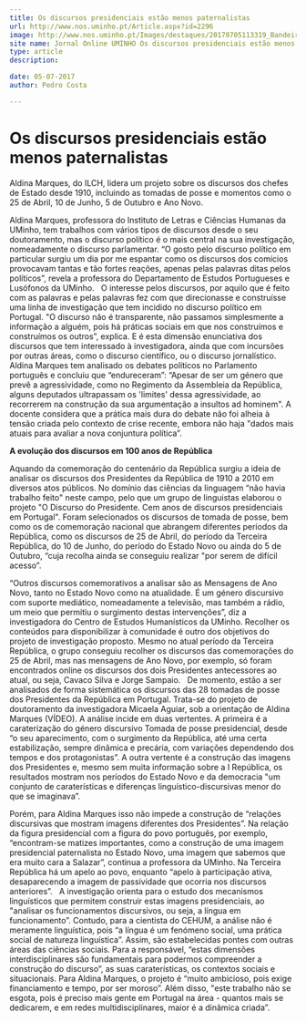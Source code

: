 ```yaml
---
title: Os discursos presidenciais estão menos paternalistas
url: http://www.nos.uminho.pt/Article.aspx?id=2296
image: http://www.nos.uminho.pt/Images/destaques/20170705113319_BandeiradePortugaledoPR.jpg
site name: Jornal Online UMINHO Os discursos presidenciais estão menos paternalistas
type: article
description: 

date: 05-07-2017
author: Pedro Costa

---
```

# Os discursos presidenciais estão menos paternalistas


  

Aldina Marques, do ILCH, lidera um projeto sobre os discursos dos chefes de Estado desde 1910, incluindo as tomadas de posse e momentos como o 25 de Abril, 10 de Junho, 5 de Outubro e Ano Novo.

Aldina Marques, professora do Instituto de Letras e Ciências Humanas da UMinho, tem trabalhos com vários tipos de discursos desde o seu doutoramento, mas o discurso político é o mais central na sua investigação, nomeadamente o discurso parlamentar. “O gosto pelo discurso político em particular surgiu um dia por me espantar como os discursos dos comícios provocavam tantas e tão fortes reações, apenas pelas palavras ditas pelos políticos”, revela a professora do Departamento de Estudos Portugueses e Lusófonos da UMinho.
 
O interesse pelos discursos, por aquilo que é feito com as palavras e pelas palavras fez com que direcionasse e construísse uma linha de investigação que tem incidido no discurso político em Portugal. "O discurso não é transparente, não passamos simplesmente a informação a alguém, pois há práticas sociais em que nos construímos e construímos os outros”, explica. E é esta dimensão enunciativa dos discursos que tem interessado à investigadora, ainda que com incursões por outras áreas, como o discurso científico, ou o discurso jornalístico.
 
Aldina Marques tem analisado os debates políticos no Parlamento português e concluiu que “endureceram”: “Apesar de ser um género que prevê a agressividade, como no Regimento da Assembleia da República, alguns deputados ultrapassam os 'limites' dessa agressividade, ao recorrerem na construção da sua argumentação a insultos ad hominem". A docente considera que a prática mais dura do debate não foi alheia à tensão criada pelo contexto de crise recente, embora não haja "dados mais atuais para avaliar a nova conjuntura política”.
 

**A evolução dos discursos em 100 anos de República** 

Aquando da comemoração do centenário da República surgiu a ideia de analisar os discursos dos Presidentes da República de 1910 a 2010 em diversos atos públicos. No domínio das ciências da linguagem “não havia trabalho feito" neste campo, pelo que um grupo de linguistas elaborou o projeto "O Discurso do Presidente. Cem anos de discursos presidenciais em Portugal". Foram selecionados os discursos de tomada de posse, bem como os de comemoração nacional que abrangem diferentes períodos da República, como os discursos de 25 de Abril, do período da Terceira República, do 10 de Junho, do período do Estado Novo ou ainda do 5 de Outubro, “cuja recolha ainda se conseguiu realizar "por serem de difícil acesso”.

“Outros discursos comemorativos a analisar são as Mensagens de Ano Novo, tanto no Estado Novo como na atualidade. É um género discursivo com suporte mediático, nomeadamente a televisão, mas também a rádio, um meio que permitiu o surgimento destas intervenções”, diz a investigadora do Centro de Estudos Humanísticos da UMinho. Recolher os conteúdos para disponibilizar à comunidade é outro dos objetivos do projeto de investigação proposto. Mesmo no atual período da Terceira República, o grupo conseguiu recolher os discursos das comemorações do 25 de Abril, mas nas mensagens de Ano Novo, por exemplo, só foram encontrados online os discursos dos dois Presidentes antecessores ao atual, ou seja, Cavaco Silva e Jorge Sampaio.
 
De momento, estão a ser analisados de forma sistemática os discursos das 28 tomadas de posse dos Presidentes da República em Portugal. Trata-se do projeto de doutoramento da investigadora Micaela Aguiar, sob a orientação de Aldina Marques (VÍDEO). A análise incide em duas vertentes. A primeira é a caraterização do género discursivo Tomada de posse presidencial, desde “o seu aparecimento, com o surgimento da República, até uma certa estabilização, sempre dinâmica e precária, com variações dependendo dos tempos e dos protagonistas”. A outra vertente é a construção das imagens dos Presidentes e, mesmo sem muita informação sobre a I República, os resultados mostram nos períodos do Estado Novo e da democracia "um conjunto de caraterísticas e diferenças linguístico-discursivas menor do que se imaginava”.

Porém, para Aldina Marques isso não impede a construção de “relações discursivas que mostram imagens diferentes dos Presidentes”. Na relação da figura presidencial com a figura do povo português, por exemplo, “encontram-se matizes importantes, como a construção de uma imagem presidencial paternalista no Estado Novo, uma imagem que sabemos que era muito cara a Salazar”, continua a professora da UMinho. Na Terceira República há um apelo ao povo, enquanto “apelo à participação ativa, desaparecendo a imagem de passividade que ocorria nos discursos anteriores”.
 
A investigação orienta para o estudo dos mecanismos linguísticos que permitem construir estas imagens presidenciais, ao "analisar os funcionamentos discursivos, ou seja, a língua em funcionamento”. Contudo, para a cientista do CEHUM, a análise não é meramente linguística, pois “a língua é um fenómeno social, uma prática social de natureza linguística”. Assim, são estabelecidas pontes com outras áreas das ciências sociais. Para a responsável, “estas dimensões interdisciplinares são fundamentais para podermos compreender a construção do discurso”, as suas caraterísticas, os contextos sociais e situacionais. Para Aldina Marques, o projeto é “muito ambicioso, pois exige financiamento e tempo, por ser moroso”. Além disso, "este trabalho não se esgota, pois é preciso mais gente em Portugal na área - quantos mais se dedicarem, e em redes multidisciplinares, maior é a dinâmica criada”.

